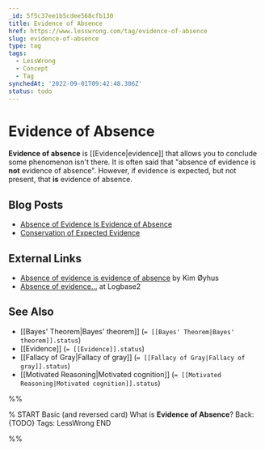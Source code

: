 ```yaml
---
_id: 5f5c37ee1b5cdee568cfb130
title: Evidence of Absence
href: https://www.lesswrong.com/tag/evidence-of-absence
slug: evidence-of-absence
type: tag
tags:
  - LessWrong
  - Concept
  - Tag
synchedAt: '2022-09-01T09:42:48.306Z'
status: todo
---
```


# Evidence of Absence

**Evidence of absence** is [[Evidence|evidence]] that allows you to conclude some phenomenon isn't there. It is often said that "absence of evidence is **not** evidence of absence". However, if evidence is expected, but not present, that **is** evidence of absence.

## Blog Posts

- [Absence of Evidence Is Evidence of Absence](http://lesswrong.com/lw/ih/absence_of_evidence_is_evidence_of_absence/)
- [Conservation of Expected Evidence](http://lesswrong.com/lw/ii/conservation_of_expected_evidence/)

## External Links

- [Absence of evidence is evidence of absence](http://oyhus.no/AbsenceOfEvidence.html) by Kim Øyhus
- [Absence of evidence...](http://logbase2.blogspot.com/2009/01/absence-of-evidence.html) at Logbase2

## See Also

- [[Bayes' Theorem|Bayes' theorem]] (`= [[Bayes' Theorem|Bayes' theorem]].status`)
- [[Evidence]] (`= [[Evidence]].status`)
- [[Fallacy of Gray|Fallacy of gray]] (`= [[Fallacy of Gray|Fallacy of gray]].status`)
- [[Motivated Reasoning|Motivated cognition]] (`= [[Motivated Reasoning|Motivated cognition]].status`)


%%

% START
Basic (and reversed card)
What is **Evidence of Absence**?
Back: {TODO}
Tags: LessWrong
END

%%
	
